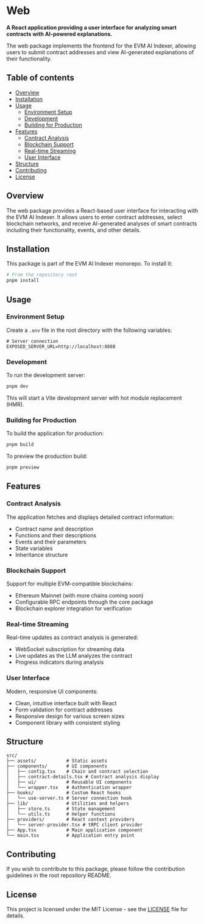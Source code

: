 # Web

**A React application providing a user interface for analyzing smart contracts with AI-powered explanations.**

The web package implements the frontend for the EVM AI Indexer, allowing users to submit contract addresses and view AI-generated explanations of their functionality.

## Table of contents

- [Overview](#overview)
- [Installation](#installation)
- [Usage](#usage)
  - [Environment Setup](#environment-setup)
  - [Development](#development)
  - [Building for Production](#building-for-production)
- [Features](#features)
  - [Contract Analysis](#contract-analysis)
  - [Blockchain Support](#blockchain-support)
  - [Real-time Streaming](#real-time-streaming)
  - [User Interface](#user-interface)
- [Structure](#structure)
- [Contributing](#contributing)
- [License](#license)

## Overview

The web package provides a React-based user interface for interacting with the EVM AI Indexer. It allows users to enter contract addresses, select blockchain networks, and receive AI-generated analyses of smart contracts including their functionality, events, and other details.

## Installation

This package is part of the EVM AI Indexer monorepo. To install it:

```bash
# From the repository root
pnpm install
```

## Usage

### Environment Setup

Create a `.env` file in the root directory with the following variables:

```
# Server connection
EXPOSED_SERVER_URL=http://localhost:8888
```

### Development

To run the development server:

```bash
pnpm dev
```

This will start a Vite development server with hot module replacement (HMR).

### Building for Production

To build the application for production:

```bash
pnpm build
```

To preview the production build:

```bash
pnpm preview
```

## Features

### Contract Analysis

The application fetches and displays detailed contract information:

- Contract name and description
- Functions and their descriptions
- Events and their parameters
- State variables
- Inheritance structure

### Blockchain Support

Support for multiple EVM-compatible blockchains:

- Ethereum Mainnet (with more chains coming soon)
- Configurable RPC endpoints through the core package
- Blockchain explorer integration for verification

### Real-time Streaming

Real-time updates as contract analysis is generated:

- WebSocket subscription for streaming data
- Live updates as the LLM analyzes the contract
- Progress indicators during analysis

### User Interface

Modern, responsive UI components:

- Clean, intuitive interface built with React
- Form validation for contract addresses
- Responsive design for various screen sizes
- Component library with consistent styling

## Structure

```
src/
├── assets/           # Static assets
├── components/       # UI components
│   ├── config.tsx    # Chain and contract selection
│   ├── contract-details.tsx # Contract analysis display
│   ├── ui/           # Reusable UI components
│   └── wrapper.tsx   # Authentication wrapper
├── hooks/            # Custom React hooks
│   └── use-server.ts # Server connection hook
├── lib/              # Utilities and helpers
│   ├── store.ts      # State management
│   └── utils.ts      # Helper functions
├── providers/        # React context providers
│   └── server-provider.tsx # tRPC client provider
├── App.tsx           # Main application component
└── main.tsx          # Application entry point
```

## Contributing

If you wish to contribute to this package, please follow the contribution guidelines in the root repository README.

## License

This project is licensed under the MIT License - see the [LICENSE](../../LICENSE) file for details.
